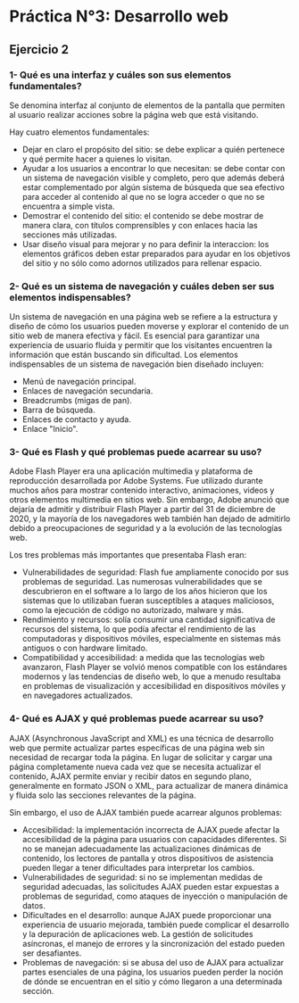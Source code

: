 # Práctica N°3: Desarrollo web

## Ejercicio 2

### 1- Qué es una interfaz y cuáles son sus elementos fundamentales?  
Se denomina interfaz al conjunto de elementos de la pantalla que permiten al usuario realizar acciones sobre la página web que está visitando.

Hay cuatro elementos fundamentales:
- Dejar en claro el propósito del sitio: se debe explicar a quién pertenece y qué permite hacer a quienes lo visitan.
- Ayudar a los usuarios a encontrar lo que necesitan: se debe contar con un sistema de navegación visible y completo, pero que además deberá estar complementado por algún sistema de búsqueda que sea efectivo para acceder al contenido al que no se logra acceder o que no se encuentra a simple vista.
- Demostrar el contenido del sitio: el contenido se debe mostrar de manera clara, con títulos comprensibles y con enlaces hacia las secciones más utilizadas.
- Usar diseño visual para mejorar y no para definir la interaccion: los elementos gráficos deben estar preparados para ayudar en los objetivos del sitio y no sólo como adornos utilizados para rellenar espacio.

### 2- Qué es un sistema de navegación y cuáles deben ser sus elementos indispensables?  
Un sistema de navegación en una página web se refiere a la estructura y diseño de cómo los usuarios pueden moverse y explorar el contenido de un sitio web de manera efectiva y fácil. Es esencial para garantizar una experiencia de usuario fluida y permitir que los visitantes encuentren la información que están buscando sin dificultad. 
Los elementos indispensables de un sistema de navegación bien diseñado incluyen:

- Menú de navegación principal.
- Enlaces de navegación secundaria.
- Breadcrumbs (migas de pan).
- Barra de búsqueda.
- Enlaces de contacto y ayuda.
- Enlace "Inicio".

### 3- Qué es Flash y qué problemas puede acarrear su uso?  
Adobe Flash Player era una aplicación multimedia y plataforma de reproducción desarrollada por Adobe Systems. 
Fue utilizado durante muchos años para mostrar contenido interactivo, animaciones, videos y otros elementos multimedia en sitios web. 
Sin embargo, Adobe anunció que dejaría de admitir y distribuir Flash Player a partir del 31 de diciembre de 2020, y la mayoría de los navegadores web también han dejado de admitirlo debido a preocupaciones de seguridad y a la evolución de las tecnologías web.

Los tres problemas más importantes que presentaba Flash eran:
- Vulnerabilidades de seguridad: Flash fue ampliamente conocido por sus problemas de seguridad. Las numerosas vulnerabilidades que se descubrieron en el software a lo largo de los años hicieron que los sistemas que lo utilizaban fueran susceptibles a ataques maliciosos, como la ejecución de código no autorizado, malware y más.
- Rendimiento y recursos: solía consumir una cantidad significativa de recursos del sistema, lo que podía afectar el rendimiento de las computadoras y dispositivos móviles, especialmente en sistemas más antiguos o con hardware limitado.
- Compatibilidad y accesibilidad: a medida que las tecnologías web avanzaron, Flash Player se volvió menos compatible con los estándares modernos y las tendencias de diseño web, lo que a menudo resultaba en problemas de visualización y accesibilidad en dispositivos móviles y en navegadores actualizados.

### 4- Qué es AJAX y qué problemas puede acarrear su uso? 
AJAX (Asynchronous JavaScript and XML) es una técnica de desarrollo web que permite actualizar partes específicas de una página web sin necesidad de recargar toda la página. En lugar de solicitar y cargar una página completamente nueva cada vez que se necesita actualizar el contenido, AJAX permite enviar y recibir datos en segundo plano, generalmente en formato JSON o XML, para actualizar de manera dinámica y fluida solo las secciones relevantes de la página.

Sin embargo, el uso de AJAX también puede acarrear algunos problemas:
- Accesibilidad: la implementación incorrecta de AJAX puede afectar la accesibilidad de la página para usuarios con capacidades diferentes. Si no se manejan adecuadamente las actualizaciones dinámicas de contenido, los lectores de pantalla y otros dispositivos de asistencia pueden llegar a tener dificultades para interpretar los cambios.
- Vulnerabilidades de seguridad: si no se implementan medidas de seguridad adecuadas, las solicitudes AJAX pueden estar expuestas a problemas de seguridad, como ataques de inyección o manipulación de datos.
- Dificultades en el desarrollo: aunque AJAX puede proporcionar una experiencia de usuario mejorada, también puede complicar el desarrollo y la depuración de aplicaciones web. La gestión de solicitudes asíncronas, el manejo de errores y la sincronización del estado pueden ser desafiantes.
- Problemas de navegación: si se abusa del uso de AJAX para actualizar partes esenciales de una página, los usuarios pueden perder la noción de dónde se encuentran en el sitio y cómo llegaron a una determinada sección.
